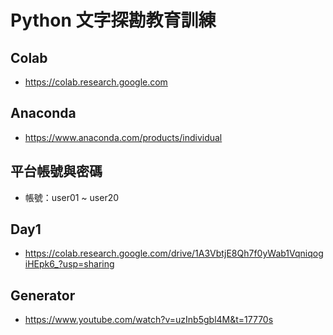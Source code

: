 # Python 文字探勘教育訓練

## Colab
- https://colab.research.google.com

## Anaconda 
- https://www.anaconda.com/products/individual

## 平台帳號與密碼
- 帳號：user01 ~ user20

## Day1
- https://colab.research.google.com/drive/1A3VbtjE8Qh7f0yWab1VqniqogiHEpk6_?usp=sharing



## Generator
- https://www.youtube.com/watch?v=uzInb5gbl4M&t=17770s
